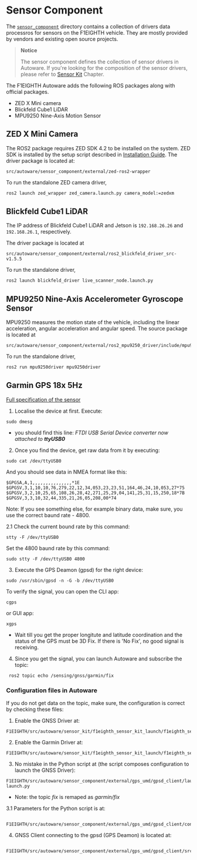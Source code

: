 # Sensor Component

The
[`sensor_component`](https://github.com/NEWSLabNTU/F1EIGHTH/tree/main/src/autoware/sensor_component)
directory contains a collection of drivers data processros for sensors
on the F1EIGHTH vehicle. They are mostly provided by vendors and
existing open source projects.

> **Notice**
>
> The sensor component defines the collection of sensor drivers in
> Autoware. If you're looking for the composition of the sensor
> drivers, please refer to [Sensor Kit](sensor_kit.md) Chapter.

The F1EIGHTH Autoware adds the following ROS packages along with
official packages.

- ZED X Mini camera
- Blickfeld Cube1 LiDAR
- MPU9250 Nine-Axis Motion Sensor

## ZED X Mini Camera

The ROS2 package requires ZED SDK 4.2 to be installed on the
system. ZED SDK is installed by the setup script described in
[Installation Guide](installation.md). The driver package is located
at:

```
src/autoware/sensor_component/external/zed-ros2-wrapper
```

To run the standalone ZED camera driver,

```sh
ros2 launch zed_wrapper zed_camera.launch.py camera_model:=zedxm
```

## Blickfeld Cube1 LiDAR
The IP address of Blickfeld Cube1 LiDAR and Jetson is `192.168.26.26` and `192.168.26.1`, respectively.

The driver package is located at

```
src/autoware/sensor_component/external/ros2_blickfeld_driver_src-v1.5.5
```

To run the standalone driver,

```sh
ros2 launch blickfeld_driver live_scanner_node.launch.py
```

## MPU9250 Nine-Axis Accelerometer Gyroscope Sensor

MPU9250 measures the motion state of the vehicle, including the linear
acceleration, angular acceleration and angular speed. The source
package is located at

```
src/autoware/sensor_component/external/ros2_mpu9250_driver/include/mpu9250driver
```

To run the standalone driver,

```sh
ros2 run mpu9250driver mpu9250driver
```
## Garmin GPS 18x 5Hz
[Full specification of the sensor](https://static.garmin.com/pumac/GPS_18x_Tech_Specs.pdf)

1. Localise the device at first. Execute:
```
sudo dmesg
```
- you should find this line: *FTDI USB Serial Device converter now attached to **ttyUSB0***

2. Once you find the device, get raw data from it by executing:
```
sudo cat /dev/ttyUSB0
```

And you should see data in NMEA format like this:
```
$GPGSA,A,1,,,,,,,,,,,,,,,*1E
$GPGSV,3,1,10,10,76,279,22,12,34,053,23,23,51,164,46,24,10,053,27*75
$GPGSV,3,2,10,25,65,108,26,28,42,271,25,29,04,141,25,31,15,250,18*7B
$GPGSV,3,3,10,32,44,335,21,26,05,208,00*74
```

Note: If you see something else, for example binary data, make sure, you use the correct baund rate - 4800.

2.1 Check the current bound rate by this command:
```
stty -F /dev/ttyUSB0
```
Set the 4800 baund rate by this command:
```
sudo stty -F /dev/ttyUSB0 4800
```

3. Execute the GPS Deamon (gpsd) for the right device:
```
sudo /usr/sbin/gpsd -n -G -b /dev/ttyUSB0
```

To verify the signal, you can open the CLI app:
```
cgps
```
or GUI app:
```
xgps
```

- Wait till you get the proper longitute and latitude coordination and the status of the GPS must be 3D Fix. If there is 'No Fix', no good signal is receiving.

4. Since you get the signal, you can launch Autoware and subscribe the topic:
```
 ros2 topic echo /sensing/gnss/garmin/fix
```

### Configuration files in Autoware
If you do not get data on the topic, make sure, the configuration is correct by checking these files:

1. Enable the GNSS Driver at:
```
F1EIGHTH/src/autoware/sensor_kit/f1eighth_sensor_kit_launch/f1eighth_sensor_kit_launch/launch/sensing.launch.xml
```

2. Enable the Garmin Driver at:
```
F1EIGHTH/src/autoware/sensor_kit/f1eighth_sensor_kit_launch/f1eighth_sensor_kit_launch/launch/gnss.launch.xml
```

3. No mistake in the Python script at (the script composes configuration to launch the GNSS Driver):
```
F1EIGHTH/src/autoware/sensor_component/external/gps_umd/gpsd_client/launch/gpsd_client-launch.py
```
-  Note: the topic *fix* is remaped as *garmin/fix*

3.1 Parameters for the Python script is at:
```
 F1EIGHTH/src/autoware/sensor_component/external/gps_umd/gpsd_client/config/gpsd_client.yaml
```

4. GNSS Client connecting to the gpsd (GPS Deamon) is located at:
```
 F1EIGHTH/src/autoware/sensor_component/external/gps_umd/gpsd_client/src/client.cpp
```



